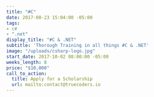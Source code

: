 ```yaml
---
title: "#C"
date: 2017-08-23 15:04:00 -05:00
tags:
- c#
- ".net"
display_title: "#C & .NET"
subtitle: 'Thorough Training in all things #C & .NET'
image: "/uploads/csharp-logo.jpg"
start_date: 2017-10-02 08:00:00 -05:00
weeks_length: 8
price: "$10,000"
call_to_action:
  title: Apply for a Scholarship
  url: mailto:contact@truecoders.io
---
```


